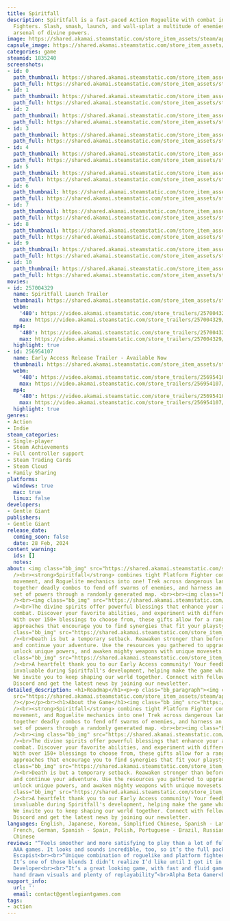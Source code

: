 ```yaml
---
title: Spiritfall
description: Spiritfall is a fast-paced Action Roguelite with combat inspired by Platform
  Fighters. Slash, smash, launch, and wall-splat a multitude of enemies using an ever-changing
  arsenal of divine powers.
image: https://shared.akamai.steamstatic.com/store_item_assets/steam/apps/1835240/header.jpg?t=1732866789
capsule_image: https://shared.akamai.steamstatic.com/store_item_assets/steam/apps/1835240/capsule_231x87.jpg?t=1732866789
categories: game
steamid: 1835240
screenshots:
- id: 0
  path_thumbnail: https://shared.akamai.steamstatic.com/store_item_assets/steam/apps/1835240/ss_4b67953033008889dfac74c2e4aba9b9d5bcbf77.600x338.jpg?t=1732866789
  path_full: https://shared.akamai.steamstatic.com/store_item_assets/steam/apps/1835240/ss_4b67953033008889dfac74c2e4aba9b9d5bcbf77.1920x1080.jpg?t=1732866789
- id: 1
  path_thumbnail: https://shared.akamai.steamstatic.com/store_item_assets/steam/apps/1835240/ss_2a6532d6f5d84cbb423a3535e9681ef5e96c7669.600x338.jpg?t=1732866789
  path_full: https://shared.akamai.steamstatic.com/store_item_assets/steam/apps/1835240/ss_2a6532d6f5d84cbb423a3535e9681ef5e96c7669.1920x1080.jpg?t=1732866789
- id: 2
  path_thumbnail: https://shared.akamai.steamstatic.com/store_item_assets/steam/apps/1835240/ss_8ec223fe083764bb25d5939bd5d37f354a99df35.600x338.jpg?t=1732866789
  path_full: https://shared.akamai.steamstatic.com/store_item_assets/steam/apps/1835240/ss_8ec223fe083764bb25d5939bd5d37f354a99df35.1920x1080.jpg?t=1732866789
- id: 3
  path_thumbnail: https://shared.akamai.steamstatic.com/store_item_assets/steam/apps/1835240/ss_d71d6349320628b7df0a5da984a1d4e85ba15014.600x338.jpg?t=1732866789
  path_full: https://shared.akamai.steamstatic.com/store_item_assets/steam/apps/1835240/ss_d71d6349320628b7df0a5da984a1d4e85ba15014.1920x1080.jpg?t=1732866789
- id: 4
  path_thumbnail: https://shared.akamai.steamstatic.com/store_item_assets/steam/apps/1835240/ss_d4df71b2e9747650858ccde8766b27f79fc04a1e.600x338.jpg?t=1732866789
  path_full: https://shared.akamai.steamstatic.com/store_item_assets/steam/apps/1835240/ss_d4df71b2e9747650858ccde8766b27f79fc04a1e.1920x1080.jpg?t=1732866789
- id: 5
  path_thumbnail: https://shared.akamai.steamstatic.com/store_item_assets/steam/apps/1835240/ss_23ad86deb54e5e8035eeacc3a7003551463542d2.600x338.jpg?t=1732866789
  path_full: https://shared.akamai.steamstatic.com/store_item_assets/steam/apps/1835240/ss_23ad86deb54e5e8035eeacc3a7003551463542d2.1920x1080.jpg?t=1732866789
- id: 6
  path_thumbnail: https://shared.akamai.steamstatic.com/store_item_assets/steam/apps/1835240/ss_26ac0e6f69f2c7616a1c9e0591ef9507c45b2d81.600x338.jpg?t=1732866789
  path_full: https://shared.akamai.steamstatic.com/store_item_assets/steam/apps/1835240/ss_26ac0e6f69f2c7616a1c9e0591ef9507c45b2d81.1920x1080.jpg?t=1732866789
- id: 7
  path_thumbnail: https://shared.akamai.steamstatic.com/store_item_assets/steam/apps/1835240/ss_79977f54ce3834930911335aa7c3b0268b7fdf4d.600x338.jpg?t=1732866789
  path_full: https://shared.akamai.steamstatic.com/store_item_assets/steam/apps/1835240/ss_79977f54ce3834930911335aa7c3b0268b7fdf4d.1920x1080.jpg?t=1732866789
- id: 8
  path_thumbnail: https://shared.akamai.steamstatic.com/store_item_assets/steam/apps/1835240/ss_7dddb5694ed539ebd1fdd6ade19200f0948b913c.600x338.jpg?t=1732866789
  path_full: https://shared.akamai.steamstatic.com/store_item_assets/steam/apps/1835240/ss_7dddb5694ed539ebd1fdd6ade19200f0948b913c.1920x1080.jpg?t=1732866789
- id: 9
  path_thumbnail: https://shared.akamai.steamstatic.com/store_item_assets/steam/apps/1835240/ss_4773525fa47974f51e02da03eac2c8bb4bccba76.600x338.jpg?t=1732866789
  path_full: https://shared.akamai.steamstatic.com/store_item_assets/steam/apps/1835240/ss_4773525fa47974f51e02da03eac2c8bb4bccba76.1920x1080.jpg?t=1732866789
- id: 10
  path_thumbnail: https://shared.akamai.steamstatic.com/store_item_assets/steam/apps/1835240/ss_78c36fb4162d965b2e126abab646f5f4fe3956d2.600x338.jpg?t=1732866789
  path_full: https://shared.akamai.steamstatic.com/store_item_assets/steam/apps/1835240/ss_78c36fb4162d965b2e126abab646f5f4fe3956d2.1920x1080.jpg?t=1732866789
movies:
- id: 257004329
  name: Spiritfall Launch Trailer
  thumbnail: https://shared.akamai.steamstatic.com/store_item_assets/steam/apps/257004329/movie.293x165.jpg?t=1709143267
  webm:
    '480': https://video.akamai.steamstatic.com/store_trailers/257004329/movie480_vp9.webm?t=1709143267
    max: https://video.akamai.steamstatic.com/store_trailers/257004329/movie_max_vp9.webm?t=1709143267
  mp4:
    '480': https://video.akamai.steamstatic.com/store_trailers/257004329/movie480.mp4?t=1709143267
    max: https://video.akamai.steamstatic.com/store_trailers/257004329/movie_max.mp4?t=1709143267
  highlight: true
- id: 256954107
  name: Early Access Release Trailer - Available Now
  thumbnail: https://shared.akamai.steamstatic.com/store_item_assets/steam/apps/256954107/movie.293x165.jpg?t=1687268141
  webm:
    '480': https://video.akamai.steamstatic.com/store_trailers/256954107/movie480_vp9.webm?t=1687268141
    max: https://video.akamai.steamstatic.com/store_trailers/256954107/movie_max_vp9.webm?t=1687268141
  mp4:
    '480': https://video.akamai.steamstatic.com/store_trailers/256954107/movie480.mp4?t=1687268141
    max: https://video.akamai.steamstatic.com/store_trailers/256954107/movie_max.mp4?t=1687268141
  highlight: true
genres:
- Action
- Indie
steam_categories:
- Single-player
- Steam Achievements
- Full controller support
- Steam Trading Cards
- Steam Cloud
- Family Sharing
platforms:
  windows: true
  mac: true
  linux: false
developers:
- Gentle Giant
publishers:
- Gentle Giant
release_date:
  coming_soon: false
  date: 28 Feb, 2024
content_warning:
  ids: []
  notes:
about: <img class="bb_img" src="https://shared.akamai.steamstatic.com/store_item_assets/steam/apps/1835240/extras/PlatformFighterRoguelike.png?t=1732866789"
  /><br><strong>Spiritfall</strong> combines tight Platform Fighter combat, smooth
  movement, and Roguelite mechanics into one! Trek across dangerous lands, string
  together deadly combos to fend off swarms of enemies, and harness an ever-changing
  set of powers through a randomly generated map. <br><br><img class="bb_img" src="https://shared.akamai.steamstatic.com/store_item_assets/steam/apps/1835240/extras/SynergiesAwait.png?t=1732866789"
  /><br><img class="bb_img" src="https://shared.akamai.steamstatic.com/store_item_assets/steam/apps/1835240/extras/GIFDivineSynergiesQuality.gif?t=1732866789"
  /><br>The divine spirits offer powerful blessings that enhance your abilities in
  combat. Discover your favorite abilities, and experiment with different builds.
  With over 150+ blessings to choose from, these gifts allow for a range of tactical
  approaches that encourage you to find synergies that fit your playstyle.<br><br><img
  class="bb_img" src="https://shared.akamai.steamstatic.com/store_item_assets/steam/apps/1835240/extras/StrongerFromDefeat.png?t=1732866789"
  /><br>Death is but a temporary setback. Reawaken stronger than before at the Sanctum
  and continue your adventure. Use the resources you gathered to upgrade your skills,
  unlock unique powers, and awaken mighty weapons with unique movesets.<br><br><img
  class="bb_img" src="https://shared.akamai.steamstatic.com/store_item_assets/steam/apps/1835240/extras/Community.png?t=1732866789"
  /><br>A heartfelt thank you to our Early Access community! Your feedback has been
  invaluable during Spiritfall's development, helping make the game what it is today.
  We invite you to keep shaping our world together. Connect with fellow players on
  Discord and get the latest news by joining our newsletter.
detailed_description: <h1>Roadmap</h1><p><p class="bb_paragraph"><img class="bb_img"
  src="https://shared.akamai.steamstatic.com/store_item_assets/steam/apps/1835240/extras/RoadmapSpiritfallNov24.png?t=1732866789"
  /></p></p><br><h1>About the Game</h1><img class="bb_img" src="https://shared.akamai.steamstatic.com/store_item_assets/steam/apps/1835240/extras/PlatformFighterRoguelike.png?t=1732866789"
  /><br><strong>Spiritfall</strong> combines tight Platform Fighter combat, smooth
  movement, and Roguelite mechanics into one! Trek across dangerous lands, string
  together deadly combos to fend off swarms of enemies, and harness an ever-changing
  set of powers through a randomly generated map. <br><br><img class="bb_img" src="https://shared.akamai.steamstatic.com/store_item_assets/steam/apps/1835240/extras/SynergiesAwait.png?t=1732866789"
  /><br><img class="bb_img" src="https://shared.akamai.steamstatic.com/store_item_assets/steam/apps/1835240/extras/GIFDivineSynergiesQuality.gif?t=1732866789"
  /><br>The divine spirits offer powerful blessings that enhance your abilities in
  combat. Discover your favorite abilities, and experiment with different builds.
  With over 150+ blessings to choose from, these gifts allow for a range of tactical
  approaches that encourage you to find synergies that fit your playstyle.<br><br><img
  class="bb_img" src="https://shared.akamai.steamstatic.com/store_item_assets/steam/apps/1835240/extras/StrongerFromDefeat.png?t=1732866789"
  /><br>Death is but a temporary setback. Reawaken stronger than before at the Sanctum
  and continue your adventure. Use the resources you gathered to upgrade your skills,
  unlock unique powers, and awaken mighty weapons with unique movesets.<br><br><img
  class="bb_img" src="https://shared.akamai.steamstatic.com/store_item_assets/steam/apps/1835240/extras/Community.png?t=1732866789"
  /><br>A heartfelt thank you to our Early Access community! Your feedback has been
  invaluable during Spiritfall's development, helping make the game what it is today.
  We invite you to keep shaping our world together. Connect with fellow players on
  Discord and get the latest news by joining our newsletter.
languages: English, Japanese, Korean, Simplified Chinese, Spanish - Latin America,
  French, German, Spanish - Spain, Polish, Portuguese - Brazil, Russian, Traditional
  Chinese
reviews: "“Feels smoother and more satisfying to play than a lot of fully-released
  AAA games. It looks and sounds incredible, too, so it’s the full package”<br>The
  Escapist<br><br>“Unique combination of roguelike and platform fighter elements [...]
  It’s one of those blends I didn’t realize I’d like until I got it in my hands”<br>Game
  Developer<br><br>“It’s a great looking game, with fast and fluid gameplay, stylish
  hand drawn visuals and plenty of replayability”<br>Alpha Beta Gamer<br>"
support_info:
  url: ''
  email: contact@gentlegiantgames.com
tags:
- action
---
```


